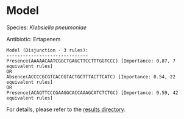 
# Model

Species: *Klebsiella pneumoniae*

Antibiotic: Ertapenem

```
Model (Disjunction - 3 rules):
------------------------------
Presence(AAAAACAATCGGCTGAGCTTCCTTTGGTCCC) [Importance: 0.87, 7 equivalent rules]
OR
Absence(ACCCCGCGTCACCGTACTGCTTTACTTCATC) [Importance: 0.54, 22 equivalent rules]
OR
Presence(ACAGTTCCCGAAGGCACCAAAGCATCTCTGC) [Importance: 0.59, 42 equivalent rules]

```

For details, please refer to the [results directory](../../../../../results/scm_b/klebsiella%20pneumoniae/ertapenem/repeat_7/).

